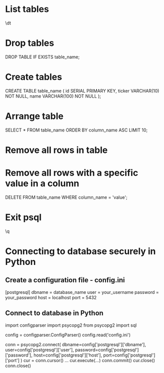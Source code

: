 # List tables
\dt

# Drop tables
DROP TABLE IF EXISTS table_name;

# Create tables
CREATE TABLE table_name (
    id SERIAL PRIMARY KEY,
    ticker VARCHAR(10) NOT NULL,
    name VARCHAR(100) NOT NULL
);

# Arrange table
SELECT * FROM table_name ORDER BY column_name ASC LIMIT 10;

# Remove all rows in table

# Remove all rows with a specific value in a column
DELETE FROM table_name WHERE column_name = 'value';

# Exit psql
\q

# Connecting to database securely in Python

## Create a configuration file - config.ini
[postgresql]
dbname = database_name
user = your_username
password = your_password
host = localhost
port = 5432

## Connect to database in Python
import configparser 
import psycopg2
from psycopg2 import sql

config = configparser.ConfigParser()
config.read('config.ini')

conn = psycopg2.connect(
        dbname=config['postgresql']['dbname'],
        user=config['postgresql']['user'],
        password=config['postgresql']['password'],
        host=config['postgresql']['host'],
        port=config['postgresql']['port']
    )
cur = conn.cursor()
...
cur.execute(...)
conn.commit()
cur.close()
conn.close()